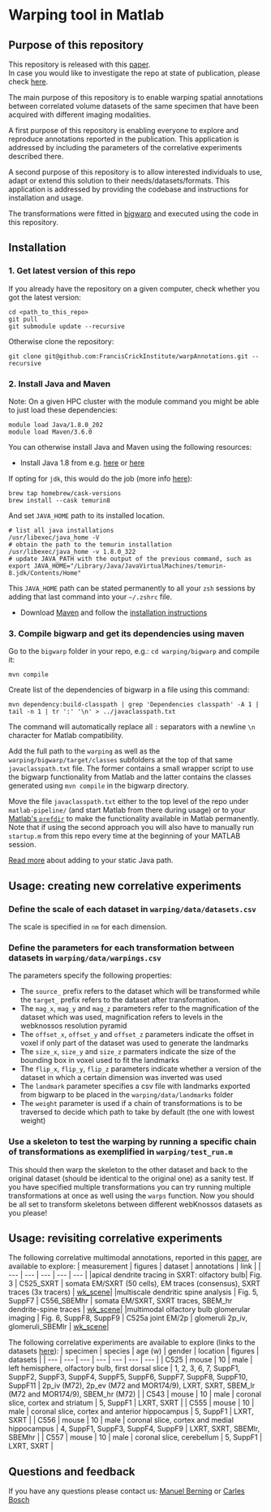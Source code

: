 # Warping tool in Matlab



## Purpose of this repository

This repository is released with this [paper](https://www.nature.com/articles/s41467-022-30199-6).  
In case you would like to investigate the repo at state of publication, please check [here](https://github.com/FrancisCrickInstitute/warpAnnotations/tree/paper_release).

The main purpose of this repository is to enable warping spatial annotations between correlated volume datasets of the same specimen that have been acquired with different imaging modalities. 

A first purpose of this repository is enabling everyone to explore and reproduce annotations reported in the publication. This application is addressed by including the parameters of the correlative experiments described there.

A second purpose of this repository is to allow interested individuals to use, adapt or extend this solution to their needs/datasets/formats. This application is addressed by providing the codebase and instructions for installation and usage.

The transformations were fitted in [bigwarp](https://github.com/saalfeldlab/bigwarp) and executed using the code in this repository.

## Installation

### 1. Get latest version of this repo

If you already have the repository on a given computer, check whether you got the latest version:

```
cd <path_to_this_repo>
git pull
git submodule update --recursive
```

Otherwise clone the repository:

```
git clone git@github.com:FrancisCrickInstitute/warpAnnotations.git --recursive
```

### 2. Install Java and Maven

Note: On a given HPC cluster with the module command you might be able to just load these dependencies:

```
module load Java/1.8.0_202
module load Maven/3.6.0
```

You can otherwise install Java and Maven using the following resources:

* Install Java 1.8 from e.g. [here](https://openjdk.java.net/install/) or [here](https://www.java.com/de/download/manual.jsp)

If opting for `jdk`, this would do the job (more info [here](https://devqa.io/brew-install-java/)):
```
brew tap homebrew/cask-versions
brew install --cask temurin8
```
And set `JAVA_HOME` path to its installed location.
```
# list all java installations
/usr/libexec/java_home -V
# obtain the path to the temurin installation
/usr/libexec/java_home -v 1.8.0_322
# update JAVA_PATH with the output of the previous command, such as
export JAVA_HOME="/Library/Java/JavaVirtualMachines/temurin-8.jdk/Contents/Home"
```
This `JAVA_HOME` path can be stated permanently to all your `zsh` sessions by adding that last command into your `~/.zshrc` file.

* Download [Maven](https://maven.apache.org/download.cgi) and follow the [installation instructions](https://maven.apache.org/install.html)


### 3. Compile bigwarp and get its dependencies using maven

Go to the `bigwarp` folder in your repo, e.g.: `cd warping/bigwarp` and compile it:

```
mvn compile
```

Create list of the dependencies of bigwarp in a file using this command:

```
mvn dependency:build-classpath | grep 'Dependencies classpath' -A 1 | tail -n 1 | tr ':' '\n' > ../javaclasspath.txt
```

The command will automatically replace all `:` separators with a newline `\n` character for Matlab compatibility.

Add the  full path to the `warping` as well as the `warping/bigwarp/target/classes` subfolders at the top of that same `javaclasspath.txt` file.
The former contains a small wrapper script to use the bigwarp functionality from Matlab and the latter contains the classes generated using `mvn compile` in the bigwarp directory.

Move the file `javaclasspath.txt` either to the top level of the repo under `matlab-pipeline/` (and start Matlab from there during usage) or to your
[Matlab's `prefdir`](https://uk.mathworks.com/help/matlab/ref/prefdir.html?searchHighlight=prefdir&s_tid=srchtitle_prefdir_1)
to make the functionality available in Matlab permanently.
Note that if using the second approach you will also have to manually run `startup.m` from this repo every time at the beginning of your MATLAB session.

[Read more](https://uk.mathworks.com/help/matlab/matlab_external/static-path-of-java-class-path.html) about adding to your static Java path.

## Usage: creating new correlative experiments

### Define the scale of each dataset in `warping/data/datasets.csv`

The scale is specified in `nm` for each dimension.

### Define the parameters for each transformation between datasets in `warping/data/warpings.csv`

The parameters specify the following properties:

- The `source_` prefix refers to the dataset which will be transformed while the `target_` prefix refers to the dataset after transformation.
- The `mag_x`, `mag_y` and `mag_z` parameters refer to the magnification of the dataset which was used, magnification refers to levels in the webknossos resolution pyramid
- The `offset_x`, `offset_y` and `offset_z` parameters indicate the offset in voxel if only part of the dataset was used to generate the landmarks
- The `size_x`, `size_y` and `size_z` parmaters indicate the size of the bounding box in voxel used to fit the landmarks
- The `flip_x`, `flip_y`, `flip_z` parameters indicate whether a version of the dataset in which a certain dimension was inverted was used
- The `landmark` parameter specifies a csv file with landmarks exported from bigwarp to be placed in the `warping/data/landmarks` folder
- The `weight` parameter is used if a chain of transformations is to be traversed to decide which path to take by default (the one with lowest weight)

### Use a skeleton to test the warping by running a specific chain of transformations as exemplified in `warping/test_run.m`

This should then warp the skeleton to the other dataset and back to the original dataset (should be identical to the original one) as a sanity test.
If you have specified multiple transformations you can try running multiple transformations at once as well using the `warps` function.
Now you should be all set to transform skeletons between different webKnossos datasets as you please!

## Usage: revisiting correlative experiments

The following correlative multimodal annotations, reported in this [paper](https://www.nature.com/articles/s41467-022-30199-6), are available to explore:
| measurement | figures | dataset | annotations | link |
| --- | --- | --- | --- | --- |
|apical dendrite tracing in SXRT: olfactory bulb| Fig. 3 | C525_SXRT | somata EM/SXRT (50 cells), EM traces (consensus), SXRT traces (3x tracers) | [wk_scene](https://wklink.org/2530)|
|multiscale dendritic spine analysis | Fig. 5, SuppF7 | C556_SBEMhr | somata EM/SXRT, SXRT traces, SBEM_hr dendrite-spine traces | [wk_scene](https://wklink.org/6859)| 
|multimodal olfactory bulb glomerular imaging | Fig. 6, SuppF8, SuppF9 | C525a joint EM/2p | glomeruli 2p_iv, glomeruli_SBEMlr | [wk_scene](https://wklink.org/2705)|

The following correlative experiments are available to explore (links to the datasets [here](https://github.com/FrancisCrickInstitute/warpAnnotations/tree/main/warping/data)):
| specimen | species | age (w) | gender | location | figures | datasets |
| --- | --- | --- | --- | --- | --- | --- | 
| C525 | mouse | 10 | male | left hemisphere, olfactory bulb, first dorsal slice | 1, 2, 3, 6, 7, SuppF1, SuppF2, SuppF3, SuppF4, SuppF5, SuppF6, SuppF7, SuppF8,  SuppF10, SuppF11 | 2p_iv (M72), 2p_ev (M72 and MOR174/9), LXRT, SXRT, SBEM_lr (M72 and MOR174/9), SBEM_hr (M72) |
| C543 | mouse | 10 | male | coronal slice, cortex and striatum | 5, SuppF1 | LXRT, SXRT |
| C555 | mouse | 10 | male | coronal slice, cortex and anterior hippocampus | 5, SuppF1 | LXRT, SXRT |
| C556 | mouse | 10 | male | coronal slice, cortex and medial hippocampus | 4, SuppF1, SuppF3, SuppF4, SuppF9 | LXRT, SXRT, SBEMlr, SBEMhr |
| C557 | mouse | 10 | male | coronal slice, cerebellum | 5, SuppF1 | LXRT, SXRT |

## Questions and feedback

If you have any questions please contact us: [Manuel Berning](mailto:manuel.berning@crick.ac.uk) or [Carles Bosch](mailto:carles.bosch@crick.ac.uk)

